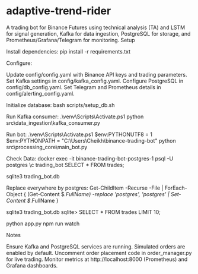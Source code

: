 ﻿# adaptive-trend-rider
A trading bot for Binance Futures using technical analysis (TA) and LSTM for signal generation, Kafka for data ingestion, PostgreSQL for storage, and Prometheus/Grafana/Telegram for monitoring.
Setup

Install dependencies:
pip install -r requirements.txt


Configure:

Update config/config.yaml with Binance API keys and trading parameters.
Set Kafka settings in config/kafka_config.yaml.
Configure PostgreSQL in config/db_config.yaml.
Set Telegram and Prometheus details in config/alerting_config.yaml.


Initialize database:
bash scripts/setup_db.sh


Run Kafka consumer:
.\venv\Scripts\Activate.ps1
python src\data_ingestion\kafka_consumer.py 


Run bot:
.\venv\Scripts\Activate.ps1
$env:PYTHONUTF8 = 1
$env:PYTHONPATH = "C:\Users\Cheikh\binance-trading-bot"
python src\processing_core\main_bot.py

Check Data:
docker exec -it binance-trading-bot-postgres-1 psql -U postgres 
\c trading_bot
SELECT * FROM trades;

sqlite3 trading_bot.db   



Replace everywhere by postgres:
Get-ChildItem -Recurse -File | ForEach-Object {
    (Get-Content $_.FullName) -replace 'postgres', 'postgres' | Set-Content $_.FullName
}

sqlite3 trading_bot.db
sqlite> SELECT * FROM trades LIMIT 10;

python app.py
npm run watch

Notes

Ensure Kafka and PostgreSQL services are running.
Simulated orders are enabled by default. Uncomment order placement code in order_manager.py for live trading.
Monitor metrics at http://localhost:8000 (Prometheus) and Grafana dashboards.



